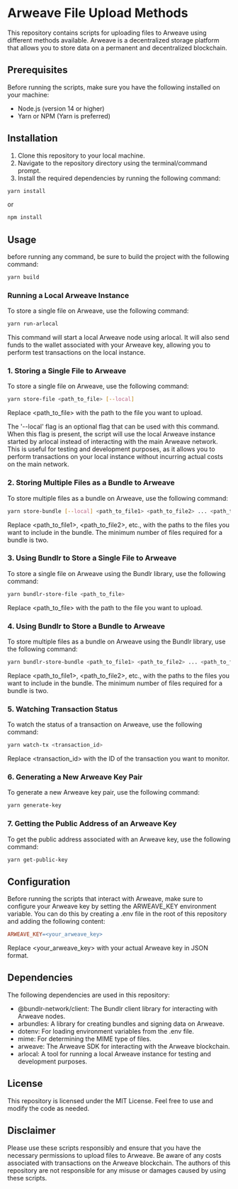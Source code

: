 # Arweave File Upload Methods

This repository contains scripts for uploading files to Arweave using different methods available. Arweave is a decentralized storage platform that allows you to store data on a permanent and decentralized blockchain.

## Prerequisites

Before running the scripts, make sure you have the following installed on your machine:

- Node.js (version 14 or higher)
- Yarn or NPM (Yarn is preferred)

## Installation

1. Clone this repository to your local machine.
2. Navigate to the repository directory using the terminal/command prompt.
3. Install the required dependencies by running the following command:

```bash
yarn install
```
or

```bash
npm install
```

## Usage

before running any command, be sure to build the project with the following command:

```bash
yarn build
```

### Running a Local Arweave Instance
To store a single file on Arweave, use the following command:

```bash
yarn run-arlocal
```

This command will start a local Arweave node using arlocal. It will also send funds to the wallet associated with your Arweave key, allowing you to perform test transactions on the local instance.

### 1. Storing a Single File to Arweave

To store a single file on Arweave, use the following command:

```bash
yarn store-file <path_to_file> [--local] 
```

Replace <path_to_file> with the path to the file you want to upload.

The '--local' flag is an optional flag that can be used with this command. When this flag is present, the script will use the local Arweave instance started by arlocal instead of interacting with the main Arweave network. This is useful for testing and development purposes, as it allows you to perform transactions on your local instance without incurring actual costs on the main network.

### 2. Storing Multiple Files as a Bundle to Arweave

To store multiple files as a bundle on Arweave, use the following command:

```bash
yarn store-bundle [--local] <path_to_file1> <path_to_file2> ... <path_to_fileN>
```

Replace <path_to_file1>, <path_to_file2>, etc., with the paths to the files you want to include in the bundle. The minimum number of files required for a bundle is two.

### 3. Using Bundlr to Store a Single File to Arweave
To store a single file on Arweave using the Bundlr library, use the following command:

```bash
yarn bundlr-store-file <path_to_file>
```
Replace <path_to_file> with the path to the file you want to upload.

### 4. Using Bundlr to Store a Bundle to Arweave
To store multiple files as a bundle on Arweave using the Bundlr library, use the following command:

```bash
yarn bundlr-store-bundle <path_to_file1> <path_to_file2> ... <path_to_fileN>
```
Replace <path_to_file1>, <path_to_file2>, etc., with the paths to the files you want to include in the bundle. The minimum number of files required for a bundle is two.

### 5. Watching Transaction Status
To watch the status of a transaction on Arweave, use the following command:

```bash
yarn watch-tx <transaction_id>
```
Replace <transaction_id> with the ID of the transaction you want to monitor.

### 6. Generating a New Arweave Key Pair
To generate a new Arweave key pair, use the following command:

```bash
yarn generate-key
```

### 7. Getting the Public Address of an Arweave Key
To get the public address associated with an Arweave key, use the following command:

```bash
yarn get-public-key
```

## Configuration
Before running the scripts that interact with Arweave, make sure to configure your Arweave key by setting the ARWEAVE_KEY environment variable. You can do this by creating a .env file in the root of this repository and adding the following content:

```makefile
ARWEAVE_KEY=<your_arweave_key>
```
Replace <your_arweave_key> with your actual Arweave key in JSON format.

## Dependencies

The following dependencies are used in this repository:

- @bundlr-network/client: The Bundlr client library for interacting with Arweave nodes.
- arbundles: A library for creating bundles and signing data on Arweave.
- dotenv: For loading environment variables from the .env file.
- mime: For determining the MIME type of files.
- arweave: The Arweave SDK for interacting with the Arweave blockchain.
- arlocal: A tool for running a local Arweave instance for testing and development purposes.

## License
This repository is licensed under the MIT License. Feel free to use and modify the code as needed.

## Disclaimer
Please use these scripts responsibly and ensure that you have the necessary permissions to upload files to Arweave. Be aware of any costs associated with transactions on the Arweave blockchain. The authors of this repository are not responsible for any misuse or damages caused by using these scripts.